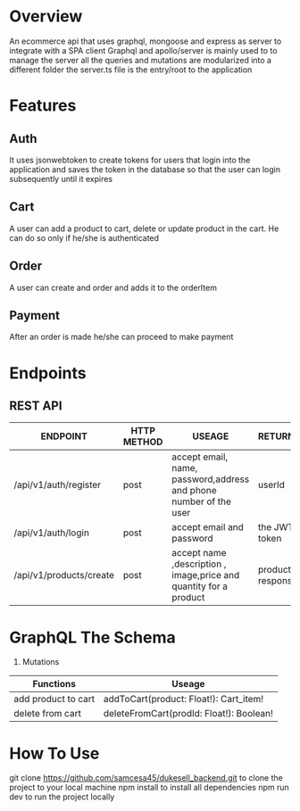 # Overview
An ecommerce api that uses graphql, mongoose and express as server to integrate with a SPA client
Graphql and apollo/server is mainly used to to manage the server all the queries and mutations are modularized into a different folder
the server.ts file is the entry/root to the application
# Features
## Auth
It uses jsonwebtoken to create tokens for users that login into the application and saves the token in the database so that the user can login subsequently until it expires
## Cart
A user can add a product to cart, delete or update product in the cart. He can do so only if he/she is authenticated
## Order
A user can create and order and adds it to the orderItem
## Payment
After an order is made he/she can proceed to make payment

# Endpoints
## REST API


| ENDPOINT  | HTTP METHOD | USEAGE | RETURNS
| ------------- | ------------- | ------------- | ------------- |  
| /api/v1/auth/register  | post  | accept email, name, password,address and phone number of the user | userId
| /api/v1/auth/login | post | accept email and password | the JWT token
| /api/v1/products/create | post | accept name ,description , image,price and quantity for a product | product response

# GraphQL The Schema
1. Mutations

| Functions | Useage |
| ------------- | ------------- | 
| add product to cart | addToCart(product: Float!): Cart_item! |
| delete from cart | deleteFromCart(prodId: Float!): Boolean! |


# How To Use
git clone https://github.com/samcesa45/dukesell_backend.git to clone the project to your local machine
npm install to install all dependencies
npm run dev to run the project locally
